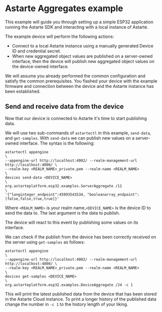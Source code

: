 # Astarte Aggregates example

This example will guide you through setting up a simple ESP32 application running the Astarte SDK
and interacting with a local instance of Astarte.

The example device will perform the following actions:
- Connect to a local Astarte instance using a manually generated Device ID and credential secret.
- When new aggregated object values are published on a server-owned interface, then the device will
publish new aggregated object values on the device-owned interface.

We will assume you already performed the common configuration and satisfy the common prerequisites.
You flashed your device with the example firmware and connection between the device and the Astarte
instance has been established.

## Send and receive data from the device

Now that our device is connected to Astarte it's time to start publishing data.

We will use two sub-commands of `astartectl` in this example, `send-data`, and `get-samples`.
With `send-data` we can publish new values on a server-owned interface.
The syntax is the following:

```
astartectl appengine                                                                 \
--appengine-url http://localhost:4002/ --realm-management-url http://localhost:4000/ \
--realm-key <REALM_NAME>_private.pem --realm-name <REALM_NAME>                       \
devices send-data <DEVICE_NAME>                                                      \
org.astarteplatform.esp32.examples.ServerAggregate /11                               \
'{"longinteger_endpoint":45993543534, "booleanarray_endpoint":[false,false,true,true]}'
```
Where `<REALM_NAME>` is your realm name,`<DEVICE_NAME>` is the device ID to send the data to.
The last argument is the data to publish.

The device will react to this event by publishing some values on its interface.

We can check if the publish from the device has been correctly received on the server using
`get-samples` as follows:

```
astartectl appengine                                                                 \
--appengine-url http://localhost:4002/ --realm-management-url http://localhost:4000/ \
--realm-key <REALM_NAME>_private.pem --realm-name <REALM_NAME>                       \
devices get-samples <DEVICE_NAME>                                                    \
org.astarteplatform.esp32.examples.DeviceAggregate /24 -c 1
```
This will print the latest published data from the device that has been stored in the Astarte Cloud
instance.
To print a longer history of the published data change the number in `-c 1` to the history length
of your liking.
